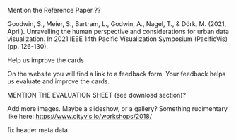 
Mention the Reference Paper ??

Goodwin, S., Meier, S., Bartram, L., Godwin, A., Nagel, T., & Dörk, M. (2021, April). Unravelling the human perspective and considerations for urban data visualization. In 2021 IEEE 14th Pacific Visualization Symposium (PacificVis) (pp. 126-130).

Help us improve the cards

On the website you will find a link to a feedback form. Your feedback helps us evaluate and improve the cards.

MENTION THE EVALUATION SHEET (see download section)?

Add more images. Maybe a slideshow, or a gallery? Something rudimentary like here: https://www.cityvis.io/workshops/2018/

fix header meta data